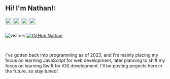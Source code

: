 ## Hi! I'm Nathan!:
<a href="https://python.org">
  <img align="left" alt="Python" width="22px" src="https://simpleicons.org/icons/python.svg" />
</a>
<a href="https://javascript.com">
  <img align="left" alt="JavaScript" width="22px" src="https://simpleicons.org/icons/javascript.svg" />
</a>
<a href="https://www.apple.com/ios/">
  <img align="left" alt="iOS" width="22px" src="https://simpleicons.org/icons/ios.svg" />
</a>
<a href="https://swift.org">
  <img align="left" alt="Swift" width="22px" src="https://simpleicons.org/icons/swift.svg" />
</a>

<br><br>

![visitors](https://visitor-badge.glitch.me/badge?page_id=Nathanator1.visitor-badge)
[![GitHub Nathan](https://img.shields.io/github/followers/Nathanator1?label=follow&style=social)](https://github.com/Nathanator1)

<br>

I've gotten back into programming as of 2023, and I'm mainly placing my focus on learning JavaScript for web development, later planning to shift my focus on learning Swift for iOS development. I'll be posting projects here in the future, so stay tuned!
